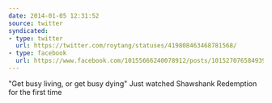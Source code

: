 ```yaml
---
date: 2014-01-05 12:31:52
source: twitter
syndicated:
- type: twitter
  url: https://twitter.com/roytang/statuses/419808463468781568/
- type: facebook
  url: https://www.facebook.com/10155666240078912/posts/10152707658493912
---
```


"Get busy living, or get busy dying" Just watched Shawshank Redemption for the first time